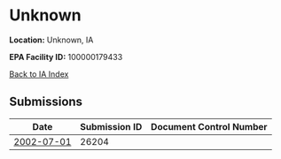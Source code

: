 # Unknown

**Location:** Unknown, IA

**EPA Facility ID:** 100000179433

[Back to IA Index](../../index.md)

## Submissions

| Date | Submission ID | Document Control Number |
|------|--------------|-------------------------|
| [2002-07-01](submissions/26204.md) | 26204 |  |
